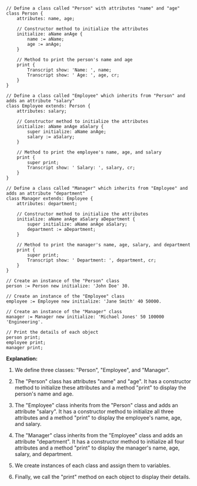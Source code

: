 ```smalltalk

// Define a class called "Person" with attributes "name" and "age"
class Person {
    attributes: name, age;

    // Constructor method to initialize the attributes
    initialize: aName anAge {
        name := aName;
        age := anAge;
    }

    // Method to print the person's name and age
    print {
        Transcript show: 'Name: ', name;
        Transcript show: ' Age: ', age, cr;
    }
}

// Define a class called "Employee" which inherits from "Person" and adds an attribute "salary"
class Employee extends: Person {
    attributes: salary;

    // Constructor method to initialize the attributes
    initialize: aName anAge aSalary {
        super initialize: aName anAge;
        salary := aSalary;
    }

    // Method to print the employee's name, age, and salary
    print {
        super print;
        Transcript show: ' Salary: ', salary, cr;
    }
}

// Define a class called "Manager" which inherits from "Employee" and adds an attribute "department"
class Manager extends: Employee {
    attributes: department;

    // Constructor method to initialize the attributes
    initialize: aName anAge aSalary aDepartment {
        super initialize: aName anAge aSalary;
        department := aDepartment;
    }

    // Method to print the manager's name, age, salary, and department
    print {
        super print;
        Transcript show: ' Department: ', department, cr;
    }
}

// Create an instance of the "Person" class
person := Person new initialize: 'John Doe' 30.

// Create an instance of the "Employee" class
employee := Employee new initialize: 'Jane Smith' 40 50000.

// Create an instance of the "Manager" class
manager := Manager new initialize: 'Michael Jones' 50 100000 'Engineering'.

// Print the details of each object
person print;
employee print;
manager print;

```

**Explanation:**

1. We define three classes: "Person", "Employee", and "Manager".

2. The "Person" class has attributes "name" and "age". It has a constructor method to initialize these attributes and a method "print" to display the person's name and age.

3. The "Employee" class inherits from the "Person" class and adds an attribute "salary". It has a constructor method to initialize all three attributes and a method "print" to display the employee's name, age, and salary.

4. The "Manager" class inherits from the "Employee" class and adds an attribute "department". It has a constructor method to initialize all four attributes and a method "print" to display the manager's name, age, salary, and department.

5. We create instances of each class and assign them to variables.

6. Finally, we call the "print" method on each object to display their details.